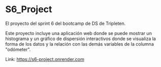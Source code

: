 # S6_Project
El proyecto del sprint 6 del bootcamp de DS de Tripleten.

Este proyecto incluye una aplicación web donde se puede mostrar un histograma y un gráfico de dispersión interactivos donde se visualiza la forma de los datos y la relación con las demás variables de la columna "odómeter".

Link:
https://s6-project.onrender.com
